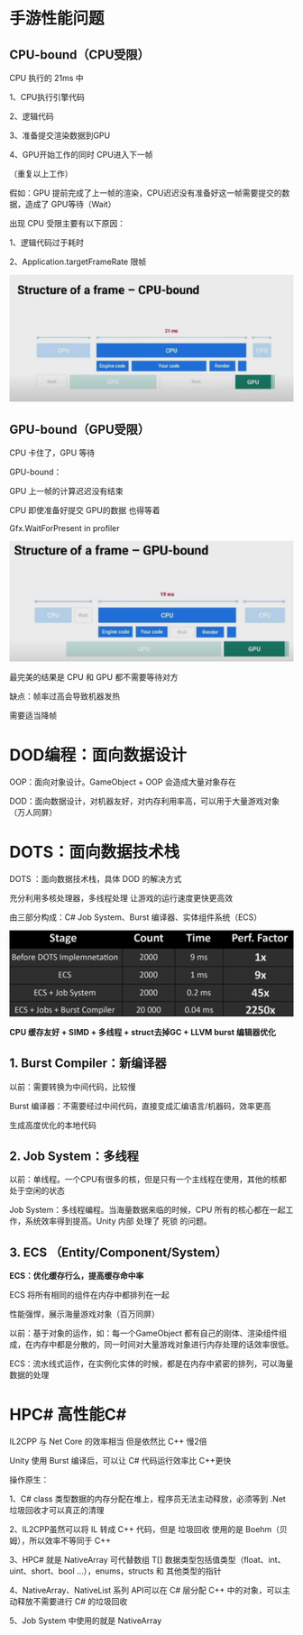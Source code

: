 # 手游性能问题 



## CPU-bound（CPU受限）

CPU 执行的 21ms 中

1、CPU执行引擎代码

2、逻辑代码

3、准备提交渲染数据到GPU

4、GPU开始工作的同时 CPU进入下一帧

（重复以上工作）

假如：GPU 提前完成了上一帧的渲染，CPU迟迟没有准备好这一帧需要提交的数据，造成了 GPU等待（Wait）



出现 CPU 受限主要有以下原因：

1、逻辑代码过于耗时

2、Application.targetFrameRate 限帧



![](images\CPU-bound.png)



## GPU-bound（GPU受限）

CPU 卡住了，GPU 等待



GPU-bound：

GPU 上一帧的计算迟迟没有结束

CPU 即使准备好提交 GPU的数据 也得等着



Gfx.WaitForPresent in profiler



![](images\GPU-bound.png)





最完美的结果是 CPU 和 GPU 都不需要等待对方

缺点：帧率过高会导致机器发热

需要适当降帧



# DOD编程：面向数据设计

OOP：面向对象设计。GameObject + OOP 会造成大量对象存在

DOD：面向数据设计，对机器友好，对内存利用率高，可以用于大量游戏对象（万人同屏）



# DOTS：面向数据技术栈

DOTS ：面向数据技术栈，具体 DOD 的解决方式

充分利用多核处理器，多线程处理 让游戏的运行速度更快更高效

由三部分构成：C# Job System、Burst 编译器、实体组件系统（ECS）

![](images\DOTS性能数据.png)



**CPU 缓存友好 + SIMD + 多线程 + struct去掉GC + LLVM burst 编辑器优化**



## 1. Burst Compiler：新编译器

以前：需要转换为中间代码，比较慢

Burst 编译器：不需要经过中间代码，直接变成汇编语言/机器码，效率更高

生成高度优化的本地代码



## 2. Job System：多线程



以前：单线程。一个CPU有很多的核，但是只有一个主线程在使用，其他的核都处于空闲的状态

Job System：多线程编程。当海量数据来临的时候，CPU 所有的核心都在一起工作，系统效率得到提高。Unity 内部 处理了 死锁 的问题。



## 3. ECS （Entity/Component/System）



**ECS：优化缓存行么，提高缓存命中率**

ECS 将所有相同的组件在内存中都排列在一起



性能强悍，展示海量游戏对象（百万同屏）



以前：基于对象的运作，如：每一个GameObject 都有自己的刚体、渲染组件组成，在内存中都是分散的，同一时间对大量游戏对象进行内存处理的话效率很低。

ECS：流水线式运作，在实例化实体的时候，都是在内存中紧密的排列，可以海量数据的处理





# HPC# 高性能C#

IL2CPP 与 Net Core 的效率相当 但是依然比 C++ 慢2倍

Unity 使用 Burst 编译后，可以让 C# 代码运行效率比 C++更快



操作原生：

1、C# class 类型数据的内存分配在堆上，程序员无法主动释放，必须等到 .Net 垃圾回收才可以真正的清理

2、IL2CPP虽然可以将 IL 转成 C++ 代码，但是 垃圾回收 使用的是 Boehm（贝姆），所以效率不等同于 C++

3、HPC# 就是 NativeArray<T> 可代替数组 T[] 数据类型包括值类型（float、int、uint、short、bool ...），enums，structs 和 其他类型的指针

4、NativeArray、NativeList 系列 API可以在 C# 层分配 C++ 中的对象，可以主动释放不需要进行 C#  的垃圾回收

5、Job System 中使用的就是 NativeArray

